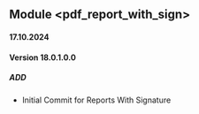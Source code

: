## Module <pdf_report_with_sign>

#### 17.10.2024
#### Version 18.0.1.0.0
##### ADD
- Initial Commit for Reports With Signature
